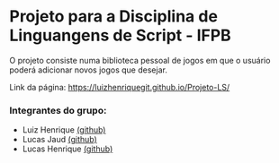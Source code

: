 # Projeto para a Disciplina de Linguangens de Script - IFPB
O projeto consiste numa biblioteca pessoal de jogos em que o usuário poderá adicionar novos jogos que desejar.

Link da página: https://luizhenriquegit.github.io/Projeto-LS/

### Integrantes do grupo:

* Luiz Henrique <a href="https://github.com/LuizHenriqueGit" target="_blank">(github)</a>
* Lucas Jaud <a href="https://github.com/LucasJaud" target="_blank">(github)</a>
* Lucas Henrique <a href="https://github.com/lukehenri13" target="_blank">(github)</a>

